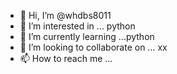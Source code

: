 - 👋 Hi, I’m @whdbs8011
- 👀 I’m interested in ... python
- 🌱 I’m currently learning ...python
- 💞️ I’m looking to collaborate on ... xx
- 📫 How to reach me ...

<!---
whdbs8011/whdbs8011 is a ✨ special ✨ repository because its `README.md` (this file) appears on your GitHub profile.
You can click the Preview link to take a look at your changes.
--->
